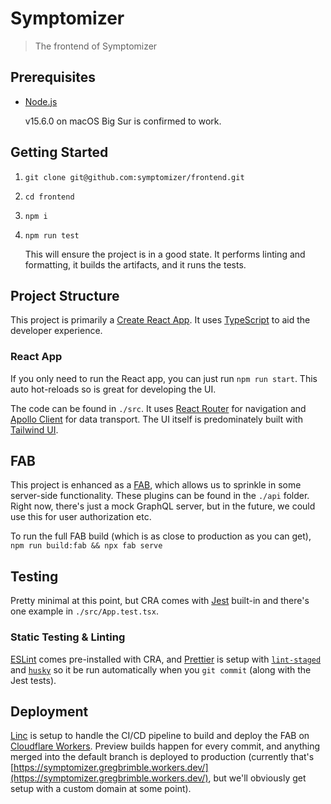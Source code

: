 # Symptomizer

> The frontend of Symptomizer

## Prerequisites

- [Node.js](https://nodejs.org/en/)

  v15.6.0 on macOS Big Sur is confirmed to work.

## Getting Started

1. `git clone git@github.com:symptomizer/frontend.git`
1. `cd frontend`
1. `npm i`
1. `npm run test`

   This will ensure the project is in a good state. It performs linting and formatting, it builds the artifacts, and it runs the tests.

## Project Structure

This project is primarily a [Create React App](https://create-react-app.dev/). It uses [TypeScript](https://www.typescriptlang.org/) to aid the developer experience.

### React App

If you only need to run the React app, you can just run `npm run start`. This auto hot-reloads so is great for developing the UI.

The code can be found in `./src`. It uses [React Router](https://reactrouter.com/web/guides/quick-start) for navigation and [Apollo Client](https://www.apollographql.com/docs/react/) for data transport. The UI itself is predominately built with [Tailwind UI](https://tailwindui.com/).

## FAB

This project is enhanced as a [FAB](https://fab.dev/), which allows us to sprinkle in some server-side functionality. These plugins can be found in the `./api` folder. Right now, there's just a mock GraphQL server, but in the future, we could use this for user authorization etc.

To run the full FAB build (which is as close to production as you can get), `npm run build:fab && npx fab serve`

## Testing

Pretty minimal at this point, but CRA comes with [Jest](https://jestjs.io/) built-in and there's one example in `./src/App.test.tsx`.

### Static Testing & Linting

[ESLint](https://eslint.org/) comes pre-installed with CRA, and [Prettier](https://prettier.io/) is setup with [`lint-staged`](https://github.com/okonet/lint-staged) and [`husky`](https://github.com/typicode/husky) so it be run automatically when you `git commit` (along with the Jest tests).

## Deployment

[Linc](https://linc.sh/) is setup to handle the CI/CD pipeline to build and deploy the FAB on [Cloudflare Workers](https://workers.cloudflare.com/). Preview builds happen for every commit, and anything merged into the default branch is deployed to production (currently that's [https://symptomizer.gregbrimble.workers.dev/](https://symptomizer.gregbrimble.workers.dev/), but we'll obviously get setup with a custom domain at some point).

